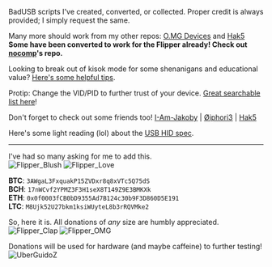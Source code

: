 BadUSB scripts I've created, converted, or collected. Proper credit is always provided; I simply request the same.

Many more should work from my other repos: [O.MG Devices](https://github.com/UberGuidoZ/Hak5-OMG-Payloads) and [Hak5](https://github.com/UberGuidoZ/Hak5-USBRubberducky-Payloads)<br>
<b>Some have been converted to work for the Flipper already! Check out [nocomp](https://github.com/nocomp/Flipper_Zero_Badusb_hack5_payloads)'s repo.</b>

Looking to break out of kisok mode for some shenanigans and educational value? [Here's some helpful tips](https://www.trustedsec.com/blog/kioskpos-breakout-keys-in-windows/).

Protip: Change the VID/PID to further trust of your device. [Great searchable list here](https://www.the-sz.com/products/usbid/)!

Don't forget to check out some friends too! [I-Am-Jakoby](https://github.com/I-Am-Jakoby) | [Øiphori3](https://github.com/0iphor13) | [Hak5](https://hak5.org/blogs/payloads)

Here's some light reading (lol) about the [USB HID spec](https://usb.org/sites/default/files/hut1_3_0.pdf).

-----

I've had so many asking for me to add this.<br>
![Flipper_Blush](https://user-images.githubusercontent.com/57457139/183561666-4424a3cc-679b-4016-a368-24f7e7ad0a88.jpg) ![Flipper_Love](https://user-images.githubusercontent.com/57457139/183561692-381d37bd-264f-4c88-8877-e58d60d9be6e.jpg)

**BTC**: `3AWgaL3FxquakP15ZVDxr8q8xVTc5Q75dS`<br>
**BCH**: `17nWCvf2YPMZ3F3H1seX8T149Z9E3BMKXk`<br>
**ETH**: `0x0f0003fCB0bD9355Ad7B124c30b9F3D860D5E191`<br>
**LTC**: `M8Ujk52U27bkm1ksiWUyteL8b3rRQVMke2`

So, here it is. All donations of *any* size are humbly appreciated.<br>
![Flipper_Clap](https://user-images.githubusercontent.com/57457139/183561789-2e853ede-8ef7-41e8-a67c-716225177e5d.jpg) ![Flipper_OMG](https://user-images.githubusercontent.com/57457139/183561787-e21bdc1e-b316-4e67-b327-5129503d0313.jpg)

Donations will be used for hardware (and maybe caffeine) to further testing!<br>
![UberGuidoZ](https://cdn.discordapp.com/emojis/1000632669622767686.gif)